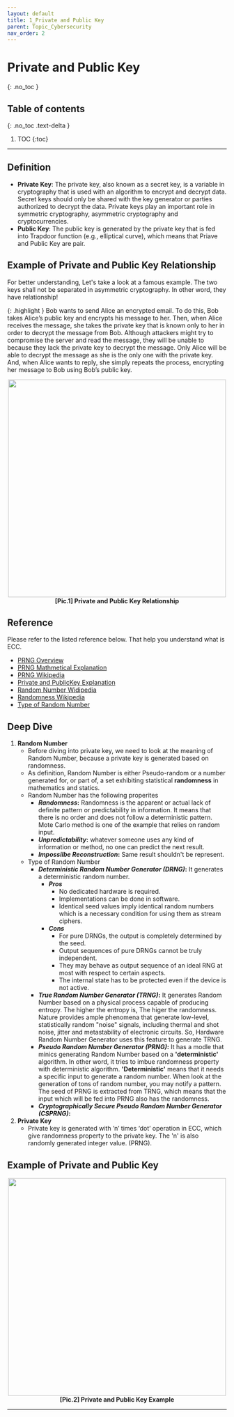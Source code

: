 ```yaml
---
layout: default
title: 1_Private and Public Key
parent: Topic_Cybersecurity
nav_order: 2
---
```


# Private and Public Key
{: .no_toc }

## Table of contents
{: .no_toc .text-delta }

1. TOC
{:toc}

---

## Definition
* <b>Private Key</b>: The private key, also known as a secret key, is a variable in cryptography that is used with an algorithm to encrypt and decrypt data. Secret keys should only be shared with the key generator or parties authorized to decrypt the data. Private keys play an important role in symmetric cryptography, asymmetric cryptography and cryptocurrencies.
* <b>Public Key</b>: The public key is generated by the private key that is fed into Trapdoor function (e.g., elliptical curve), which means that Priave and Public Key are pair.

## Example of Private and Public Key Relationship
For better understanding, Let's take a look at a famous example. The two keys shall not be separated in asymmetric cryptography. In other word, they have relationship!

{: .highlight }
Bob wants to send Alice an encrypted email. To do this, Bob takes Alice’s public key and encrypts his message to her. Then, when Alice receives the message, she takes the private key that is known only to her in order to decrypt the message from Bob. Although attackers might try to compromise the server and read the message, they will be unable to because they lack the private key to decrypt the message. Only Alice will be able to decrypt the message as she is the only one with the private key. And, when Alice wants to reply, she simply repeats the process, encrypting her message to Bob using Bob’s public key.

<p align="center">
    <img src="../../../asset/images/PrivatePublicKey.jpg" width="500"/>
    <br><b>[Pic.1] Private and Public Key Relationship</b>
</p>



## Reference
Please refer to the listed reference below. That help you understand what is ECC.
- [PRNG Overview]
- [PRNG Mathmetical Explanation]
- [PRNG Wikipedia]
- [Private and PublicKey Explanation]
- [Random Number Widipedia]
- [Randomness Wikipedia]
- [Type of Random Number]

## Deep Dive
1. <b>Random Number</b>
    * Before diving into private key, we need to look at the meaning of Random Number, because a private key is generated based on randomness.
    * As definition, Random Number is either Pseudo-random or a number generated for, or part of, a set exhibiting statistical <b>randomness</b> in mathematics and statics.
    * Random Number has the following properites
      * <b>_Randomness_:</b> Randomness is the apparent or actual lack of definite pattern or predictability in information. It means that there is no order and does not follow a deterministic pattern. Mote Carlo method is one of the example that relies on random input.
      * <b>_Unpredictability_:</b> whatever someone uses any kind of information or method, no one can predict the next result.
      * <b>_Impossilbe Reconstruction_:</b> Same result shouldn't be represent.
    * Type of Random Number
      * <b>_Deterministic Random Number Generator (DRNG)_:</b> It generates a deterministic random number. 
        * <b>_Pros_</b>
          * No dedicated hardware is required.
          * Implementations can be done in software.
          * Identical seed values imply identical random numbers which is a necessary condition for using them as stream ciphers.
        * <b>_Cons_</b>
          * For pure DRNGs, the output is completely determined by the seed.
          * Output sequences of pure DRNGs cannot be truly independent.
          * They may behave as output sequence of an ideal RNG at most with respect to certain aspects.
          * The internal state has to be protected even if the device is not active.
      * <b>_True Random Number Generator (TRNG)_:</b> It generates Random Number based on a physical process capable of producing entropy. The higher the entropy is, The higer the randomness. Nature provides ample phenomena that generate low-level, statistically random "noise" signals, including thermal and shot noise, jitter and metastability of electronic circuits. So, Hardware Random Number Generator uses this feature to generate TRNG.
      * <b>_Pseudo Random Number Generator (PRNG)_:</b> It has a modle that minics generating Random Number based on a <b>'deterministic'</b> algorithm. In other word, it tries to imbue randomness property with deterministic algorithm. <b>'Deterministic'</b> means that it needs a specific input to generate a random number. When look at the generation of tons of random number, you may notify a pattern. The seed of PRNG is extracted from TRNG, which means that the input which will be fed into PRNG also has the randomness.
      * <b>_Cryptographically Secure Pseudo Random Number Generator (CSPRNG)_:</b> 
2. <b>Private Key</b>
    * Private key is generated with ’n’ times ‘dot’ operation in ECC, which give randomness property to the private key. The 'n' is also randomly generated integer value. (PRNG).

## Example of Private and Public Key

<p align="center">
    <img src="../../../asset/images/ExampleofKeys.jpg" width="500"/>
    <br><b>[Pic.2] Private and Public Key Example</b>
</p>

---
[PRNG Overview]:https://www.youtube.com/watch?v=q2XVhTWJ-Oo
[PRNG Mathmetical Explanation]:https://www.math.arizona.edu/~tgk/mc/book_chap3.pdf
[PRNG Wikipedia]:https://en.wikipedia.org/wiki/Pseudorandom_number_generator
[Private and PublicKey Explanation]:https://www.preveil.com/blog/public-and-private-key/
[Random Number Widipedia]:https://en.wikipedia.org/wiki/Random_number
[Randomness Wikipedia]:https://en.wikipedia.org/wiki/Randomness
[Type of Random Number]:http://koclab.cs.ucsb.edu/teaching/ccs130h/2017/02drng.pdf

